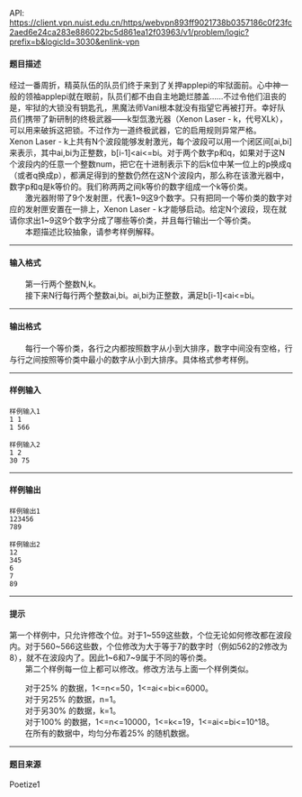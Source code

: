 API: https://client.vpn.nuist.edu.cn/https/webvpn893ff9021738b0357186c0f23fc2aed6e24ca283e886022bc5d861ea12f03963/v1/problem/logic?prefix=b&logicId=3030&enlink-vpn

#### 题目描述

经过一番周折，精英队伍的队员们终于来到了关押applepi的牢狱面前。心中神一般的领袖applepi就在眼前，队员们都不由自主地跪烂膝盖……不过令他们沮丧的是，牢狱的大锁没有钥匙孔，黑魔法师Vani根本就没有指望它再被打开。幸好队员们携带了新研制的终极武器——k型氙激光器（Xenon Laser - k，代号XLk），可以用来破拆这把锁。不过作为一道终极武器，它的启用规则异常严格。　　Xenon Laser - k上共有N个波段能够发射激光，每个波段可以用一个闭区间\[ai,bi\]来表示，其中ai,bi为正整数，b\[i-1\]<ai<=bi。对于两个数字p和q，如果对于这N个波段内的任意一个整数num，把它在十进制表示下的后k位中某一位上的p换成q（或者q换成p），都满足得到的整数仍然在这N个波段内，那么称在该激光器中，数字p和q是k等价的。我们称两两之间k等价的数字组成一个k等价类。  
　　激光器附带了9个发射匣，代表1~9这9个数字。只有把同一个等价类的数字对应的发射匣安置在一排上，Xenon Laser - k才能够启动。给定N个波段，现在就请你求出1~9这9个数字分成了哪些等价类，并且每行输出一个等价类。  
　　本题描述比较抽象，请参考样例解释。

---

#### 输入格式

　　第一行两个整数N,k。  
　　接下来N行每行两个整数ai,bi。ai,bi为正整数，满足b\[i-1\]<ai<=bi。

---

#### 输出格式

　　每行一个等价类，各行之内都按照数字从小到大排序，数字中间没有空格，行与行之间按照等价类中最小的数字从小到大排序。具体格式参考样例。

---

#### 样例输入
```
样例输入1
1 1
1 566

样例输入2
1 2
30 75
```

---

#### 样例输出
```
样例输出1
123456
789

样例输出2
12
345
6
7
89
```

---

#### 提示

第一个样例中，只允许修改个位。对于1~559这些数，个位无论如何修改都在波段内。对于560~566这些数，个位修改为大于等于7的数字时（例如562的2修改为8），就不在波段内了。因此1~6和7~9属于不同的等价类。  
　　第二个样例每一位上都可以修改。修改方法与上面一个样例类似。

　　对于25% 的数据，1<=n<=50，1<=ai<=bi<=6000。  
　　对于另25% 的数据，n=1。  
　　对于另30% 的数据，k=1。  
　　对于100% 的数据，1<=n<=10000，1<=k<=19，1<=ai<=bi<=10^18。  
　　在所有的数据中，均匀分布着25% 的随机数据。

---

#### 题目来源

Poetize1